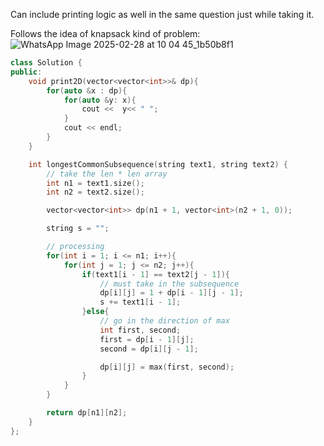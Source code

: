 Can include printing logic as well in the same question just while taking it.
  
Follows the idea of knapsack kind of problem:   
![WhatsApp Image 2025-02-28 at 10 04 45_1b50b8f1](https://github.com/user-attachments/assets/51e24670-705b-43c6-809e-d7c1489df06c)

  
```c++
class Solution {
public:
    void print2D(vector<vector<int>>& dp){
        for(auto &x : dp){
            for(auto &y: x){
                cout <<  y<< " ";
            }
            cout << endl;
        }
    }

    int longestCommonSubsequence(string text1, string text2) {
        // take the len * len array
        int n1 = text1.size();
        int n2 = text2.size();

        vector<vector<int>> dp(n1 + 1, vector<int>(n2 + 1, 0));

        string s = "";

        // processing
        for(int i = 1; i <= n1; i++){
            for(int j = 1; j <= n2; j++){
                if(text1[i - 1] == text2[j - 1]){
                    // must take in the subsequence
                    dp[i][j] = 1 + dp[i - 1][j - 1];
                    s += text1[i - 1];
                }else{
                    // go in the direction of max
                    int first, second;
                    first = dp[i - 1][j];
                    second = dp[i][j - 1];

                    dp[i][j] = max(first, second);
                }
            }
        }

        return dp[n1][n2];
    }
};
```
